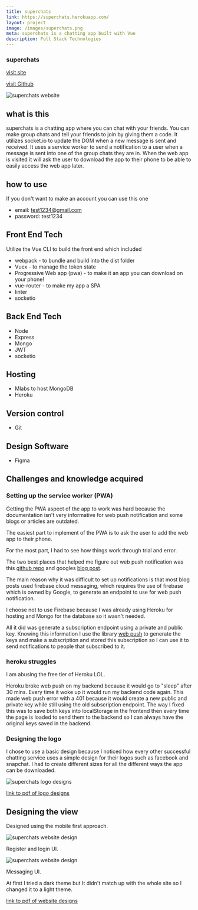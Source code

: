 ```yaml
---
title: superchats
link: https://superchats.herokuapp.com/
layout: project
image: /images/superchats.png
meta: superchats is a chatting app built with Vue
description: Full Stack Technologies
---
```


### superchats
<p class="project__intro">
 <a href="https://superchats.herokuapp.com/">visit site</a>
</p>
<p class="project__intro">
 <a href="https://github.com/colorlessenergy/devsuperchats">visit Github</a>
</p>

<div class="img-container">
 <img class="img-container__img" src="{{ site.baseurl }}/images/superchats.png" alt="superchats website">
</div>


## what is this

superchats is a chatting app where you can chat with your friends. You can make group chats and tell your friends to join by giving them a code. It utilizes socket.io to update the DOM when a new message is sent and received. It uses a service worker to send a notification to a user when a message is sent into one of the group chats they are in. When the web app is visited it will ask the user to download the app to their phone to be able to easily access the web app later.

## how to use

If you don't want to make an account you can use this one 

* email: test1234@gmail.com
* password: test1234

## Front End Tech

Utilize the Vue CLI to build the front end which included

* webpack - to bundle and build into the dist folder
* Vuex - to manage the token state
* Progressive Web app (pwa) - to make it an app you can download on your phone!
* vue-router - to make my app a SPA
* linter
* socketio

## Back End Tech

* Node
* Express
* Mongo
* JWT
* socketio

## Hosting

* Mlabs to host MongoDB
* Heroku

## Version control

* Git

## Design Software

* Figma


## Challenges and knowledge acquired

### Setting up the service worker (PWA)

Getting the PWA aspect of the app to work was hard because the documentation isn't very informative for web push notification and some blogs or articles are outdated. 

The easiest part to implement of the PWA is to ask the user to add the web app to their phone.

For the most part, I had to see how things work through trial and error. 

The two best places that helped me figure out web push notification was this [github repo](https://github.com/mozilla/serviceworker-cookbook/tree/master/push-get-payload) and googles [blog post](https://developers.google.com/web/fundamentals/codelabs/push-notifications/). 

The main reason why it was difficult to set up notifications is that most blog posts used firebase cloud messaging, which requires the use of firebase which is owned by Google, to generate an endpoint to use for web push notification.

I choose not to use Firebase because I was already using Heroku for hosting and Mongo for the database so it wasn't needed. 

All it did was generate a subscription endpoint using a private and public key. Knowing this information I use the library [web push](https://www.npmjs.com/package/web-push) to generate the keys and make a subscription and stored this subscription so I can use it to send notifications to people that subscribed to it.



### heroku struggles

I am abusing the free tier of Heroku LOL.

Heroku broke web push on my backend because it would go to "sleep" after 30 mins. Every time it woke up it would run my backend code again. This made web push error with a 401 because it would create a new public and private key while still using the old subscription endpoint. The way I fixed this was to save both keys into localStorage in the frontend then every time the page is loaded to send them to the backend so I can always have the original keys saved in the backend.


### Designing the logo

I chose to use a basic design because I noticed how every other successful chatting service uses a simple design for their logos such as facebook and snapchat. I had to create different sizes for all the different ways the app can be downloaded.

<div class="img-container">
 <img class="img-container__img" src="{{ site.baseurl }}/images/superchats-logo.png" alt="superchats logo designs">
</div>

<p class="center">
 <a href="{{ site.baseurl }}/pdf/superchats-logo.pdf"> link to pdf of logo designs </a>
</p>


## Designing the view

Designed using the mobile first approach.

<div class="img-container">
 <img class="img-container__img" src="{{ site.baseurl }}/images/superchats-login-register-design.png" alt="superchats website design">
</div>

Register and login UI.

<div class="img-container">
 <img class="img-container__img" src="{{ site.baseurl }}/images/superchats-messaging-ui.png" alt="superchats website design">
</div>

Messaging UI.

At first I tried a dark theme but It didn't match up with the whole site so I changed it to a light theme.


<p class="center">
 <a href="{{ site.baseurl }}/pdf/superchats-design.pdf"> link to pdf of website designs </a>
</p>
